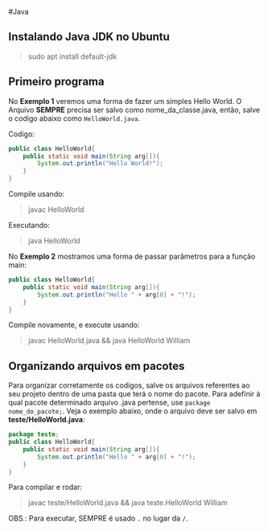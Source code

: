 #Java

## Instalando Java JDK no Ubuntu

> sudo apt install default-jdk

## Primeiro programa

No **Exemplo 1** veremos uma forma de fazer um simples Hello World. O Arquivo **SEMPRE** precisa ser salvo como nome_da_classe.java, então, salve o codigo abaixo como `HelloWorld.java`.

Codigo:

```java
public class HelloWorld{
	public static void main(String arg[]){
		System.out.println("Hello World!");
	}
}
```
Compile usando:
> javac HelloWorld

Executando:
> java HelloWorld

No **Exemplo 2** mostramos uma forma de passar parâmetros para a função main:

```java
public class HelloWorld{
	public static void main(String arg[]){
		System.out.println("Hello " + arg[0] + "!");
	}
}
```
Compile novamente, e execute usando:
> javac HelloWorld.java && java HelloWorld William

## Organizando arquivos em pacotes

Para organizar corretamente os codigos, salve os arquivos referentes ao seu projeto dentro de uma pasta que terá o nome do pacote. Para adefinir à qual pacote determinado arquivo .java pertense, use `package nome_do_pacote;`. Veja o exemplo abaixo, onde o arquivo deve ser salvo em **teste/HelloWorld.java**:

```java
package teste;
public class HelloWorld{
	public static void main(String arg[]){
		System.out.println("Hello " + arg[0] + "!");
	}
}
```
Para compilar e rodar:
> javac teste/HelloWorld.java && java teste.HelloWorld William

OBS.: Para executar, SEMPRE é usado `.` no lugar da `/`.

